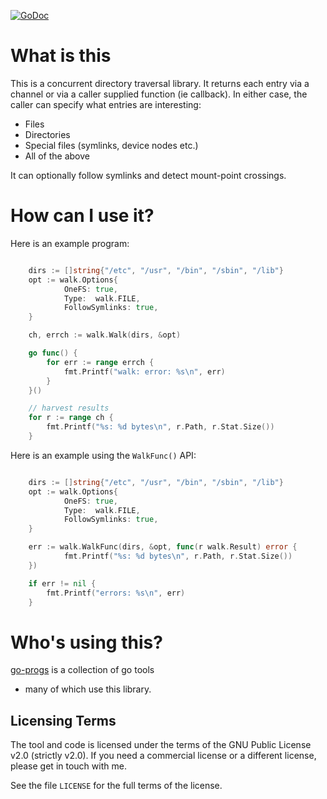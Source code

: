 [![GoDoc](https://godoc.org/github.com/opencoff/go-walk?status.svg)](https://godoc.org/github.com/opencoff/go-walk)
# What is this

This is a concurrent directory traversal library. It returns each entry via
a channel or via a caller supplied function (ie callback). In either case,
the caller can specify what entries are interesting:

* Files
* Directories
* Special files (symlinks, device nodes etc.)
* All of the above

It can optionally follow symlinks and detect mount-point crossings.

# How can I use it?
Here is an example program:
```go

    dirs := []string{"/etc", "/usr", "/bin", "/sbin", "/lib"}
    opt := walk.Options{
            OneFS: true,
            Type:  walk.FILE,
            FollowSymlinks: true,
    }

    ch, errch := walk.Walk(dirs, &opt)

    go func() {
        for err := range errch {
            fmt.Printf("walk: error: %s\n", err)
        }
    }()

    // harvest results
    for r := range ch {
        fmt.Printf("%s: %d bytes\n", r.Path, r.Stat.Size())
    }

```

Here is an example using the `WalkFunc()` API:
```go

    dirs := []string{"/etc", "/usr", "/bin", "/sbin", "/lib"}
    opt := walk.Options{
            OneFS: true,
            Type:  walk.FILE,
            FollowSymlinks: true,
    }

    err := walk.WalkFunc(dirs, &opt, func(r walk.Result) error {
            fmt.Printf("%s: %d bytes\n", r.Path, r.Stat.Size())
    })

    if err != nil {
        fmt.Printf("errors: %s\n", err)
    }

```

# Who's using this?
[go-progs](https://github.com/opencoff/go-progs) is a collection of go tools
- many of which use this library.

## Licensing Terms
The tool and code is licensed under the terms of the
GNU Public License v2.0 (strictly v2.0). If you need a commercial
license or a different license, please get in touch with me.

See the file ``LICENSE`` for the full terms of the license.
